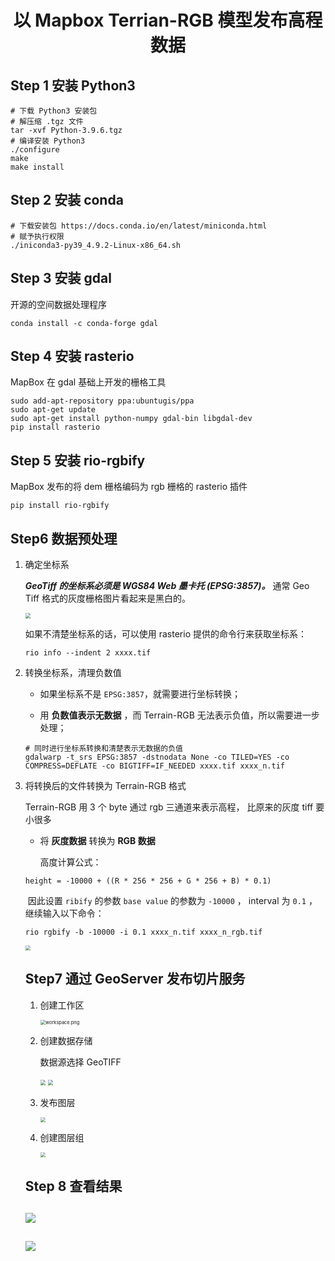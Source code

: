 # <center>以 Mapbox Terrian-RGB 模型发布高程数据</center>

## Step 1    安装 Python3

~~~shell
# 下载 Python3 安装包
# 解压缩 .tgz 文件
tar -xvf Python-3.9.6.tgz
# 编译安装 Python3
./configure
make
make install
~~~

## Step 2    安装 conda

~~~shell
# 下载安装包 https://docs.conda.io/en/latest/miniconda.html
# 赋予执行权限
./iniconda3-py39_4.9.2-Linux-x86_64.sh
~~~

## Step 3    安装 gdal

开源的空间数据处理程序

~~~shell
conda install -c conda-forge gdal
~~~

## Step 4    安装 rasterio

MapBox 在 gdal 基础上开发的栅格工具

~~~shell
sudo add-apt-repository ppa:ubuntugis/ppa
sudo apt-get update
sudo apt-get install python-numpy gdal-bin libgdal-dev
pip install rasterio
~~~

## Step 5    安装 rio-rgbify

MapBox 发布的将 dem 栅格编码为 rgb 栅格的 rasterio 插件

~~~shell
pip install rio-rgbify
~~~

## Step6    数据预处理

1. 确定坐标系

   ***GeoTiff 的坐标系必须是 WGS84 Web 墨卡托 (EPSG:3857)。*** 通常 Geo Tiff 格式的灰度栅格图片看起来是黑白的。

   <img src="https://gitee.com/shiayanga/pictures/raw/master/mapbox-terrain-rgb/dem.png" style="margin-left:0px;zoom:53%;">

   如果不清楚坐标系的话，可以使用 rasterio 提供的命令行来获取坐标系：

   ```shell
   rio info --indent 2 xxxx.tif
   ```

2. 转换坐标系，清理负数值

   + 如果坐标系不是 `EPSG:3857`，就需要进行坐标转换；

   + 用 **负数值表示无数据** ，而 Terrain-RGB 无法表示负值，所以需要进一步处理；

   ~~~shell
   # 同时进行坐标系转换和清楚表示无数据的负值
   gdalwarp -t_srs EPSG:3857 -dstnodata None -co TILED=YES -co COMPRESS=DEFLATE -co BIGTIFF=IF_NEEDED xxxx.tif xxxx_n.tif
   ~~~

3. 将转换后的文件转换为 Terrain-RGB 格式

   Terrain-RGB 用 3 个 byte 通过 rgb 三通道来表示高程， 比原来的灰度 tiff 要小很多

   + 将 **灰度数据** 转换为 **RGB 数据**

     高度计算公式：

   ~~~text
   height = -10000 + ((R * 256 * 256 + G * 256 + B) * 0.1)
   ~~~


   ​	因此设置 `ribify` 的参数 `base value` 的参数为 `-10000` ， interval 为 `0.1` ，继续输入以下命令：

   ~~~shell
   rio rgbify -b -10000 -i 0.1 xxxx_n.tif xxxx_n_rgb.tif
   ~~~

   <img src="https://gitee.com/shiayanga/pictures/raw/master/mapbox-terrain-rgb/rgb.png" style="margin-left:0px;zoom:53%;">

   

   ## Step7    通过 GeoServer 发布切片服务

   1. 创建工作区

      <img src="https://gitee.com/shiayanga/pictures/raw/master/mapbox-terrain-rgb/workspace.png" alt="workspace.png" style="zoom:53%;margin-left:0" />

   2. 创建数据存储

      数据源选择 GeoTIFF

      <img src="https://gitee.com/shiayanga/pictures/raw/master/mapbox-terrain-rgb/datastore-geotiff.png" style="zoom:53%;margin-left:0px" />

      <img src="https://gitee.com/shiayanga/pictures/raw/master/mapbox-terrain-rgb/datastore-geotiff2.png" style="zoom:53%;margin-left:0px" />

   3. 发布图层

      <img src="https://gitee.com/shiayanga/pictures/raw/master/mapbox-terrain-rgb/layer.png" style="zoom:53%;margin-left:0" />

   4. 创建图层组

      <img src="https://gitee.com/shiayanga/pictures/raw/master/mapbox-terrain-rgb/layergroup.png" style="zoom:50%;margin-left:0" />

   ## Step 8    查看结果

   ## ![](https://gitee.com/shiayanga/pictures/raw/master/mapbox-terrain-rgb/result1.png)

   ## ![](https://gitee.com/shiayanga/pictures/raw/master/mapbox-terrain-rgb/result2.png)

